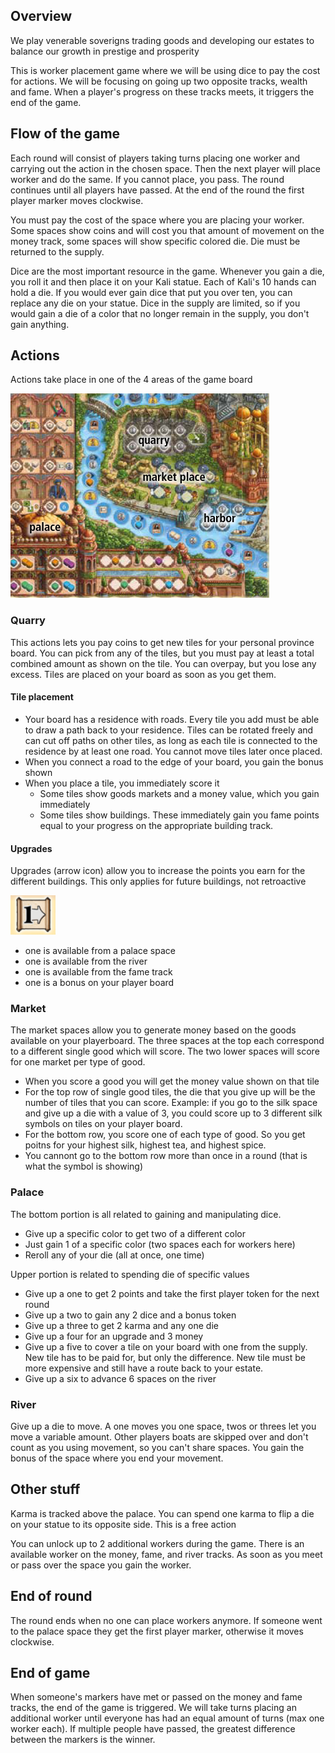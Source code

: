 ## Overview

We play venerable soverigns trading goods and developing our estates to balance our growth in prestige and prosperity

This is worker placement game where we will be using dice to pay the cost for actions. We will be focusing on going up two opposite tracks, wealth and fame. When a player's progress on these tracks meets, it triggers the end of the game.

## Flow of the game

Each round will consist of players taking turns placing one worker and carrying out the action in the chosen space. Then the next player will place worker and do the same. If you cannot place, you pass. The round continues until all players have passed. At the end of the round the first player marker moves clockwise.

You must pay the cost of the space where you are placing your worker. Some spaces show coins and will cost you that amount of movement on the money track, some spaces will show specific colored die. Die must be returned to the supply.

Dice are the most important resource in the game. Whenever you gain a die, you roll it and then place it on your Kali statue. Each of Kali's 10 hands can hold a die. If you would ever gain dice that put you over ten, you can replace any die on your statue. Dice in the supply are limited, so if you would gain a die of a color that no longer remain in the supply, you don't gain anything.

## Actions

Actions take place in one of the 4 areas of the game board

![board locations](images/rajas/locations.png)

### Quarry

This actions lets you pay coins to get new tiles for your personal province board. You can pick from any of the tiles, but you must pay at least a total combined amount as shown on the tile. You can overpay, but you lose any excess. Tiles are placed on your board as soon as you get them.

#### Tile placement

- Your board has a residence with roads. Every tile you add must be able to draw a path back to your residence. Tiles can be rotated freely and can cut off paths on other tiles, as long as each tile is connected to the residence by at least one road. You cannot move tiles later once placed.
- When you connect a road to the edge of your board, you gain the bonus shown
- When you place a tile, you immediately score it
    - Some tiles show goods markets and a money value, which you gain immediately
    - Some tiles show buildings. These immediately gain you fame points equal to your progress on the appropriate building track. 

#### Upgrades

Upgrades (arrow icon) allow you to increase the points you earn for the different buildings. This only applies for future buildings, not retroactive

![upgrade symbol](images/rajas/upgrade.png)

- one is available from a palace space
- one is available from the river
- one is available from the fame track
- one is a bonus on your player board

### Market

The market spaces allow you to generate money based on the goods available on your playerboard. The three spaces at the top each correspond to a different single good which will score. The two lower spaces will score for one market per type of good.

- When you score a good you will get the money value shown on that tile
- For the top row of single good tiles, the die that you give up will be the number of tiles that you can score. Example: if you go to the silk space and give up a die with a value of 3, you could score up to 3 different silk symbols on tiles on your player board.
- For the bottom row, you score one of each type of good. So you get poitns for your highest silk, highest tea, and highest spice.
- You cannont go to the bottom row more than once in a round (that is what the symbol is showing)

### Palace

The bottom portion is all related to gaining and manipulating dice.

- Give up a specific color to get two of a different color
- Just gain 1 of a specific color (two spaces each for workers here)
- Reroll any of your die (all at once, one time)

Upper portion is related to spending die of specific values

- Give up a one to get 2 points and take the first player token for the next round
- Give up a two to gain any 2 dice and a bonus token
- Give up a three to get 2 karma and any one die
- Give up a four for an upgrade and 3 money
- Give up a five to cover a tile on your board with one from the supply. New tile has to be paid for, but only the difference. New tile must be more expensive and still have a route back to your estate.
- Give up a six to advance 6 spaces on the river

### River

Give up a die to move. A one moves you one space, twos or threes let you move a variable amount. Other players boats are skipped over and don't count as you using movement, so you can't share spaces. You gain the bonus of the space where you end your movement.

## Other stuff

Karma is tracked above the palace. You can spend one karma to flip a die on your statue to its opposite side. This is a free action

You can unlock up to 2 additional workers during the game. There is an available worker on the money, fame, and river tracks. As soon as you meet or pass over the space you gain the worker.

## End of round

The round ends when no one can place workers anymore. If someone went to the palace space they get the first player marker, otherwise it moves clockwise.

## End of game

When someone's markers have met or passed on the money and fame tracks, the end of the game is triggered. We will take turns placing an additional worker until everyone has had an equal amount of turns (max one worker each). If multiple people have passed, the greatest difference between the markers is the winner.

